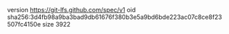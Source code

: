 version https://git-lfs.github.com/spec/v1
oid sha256:3d4fb98a9ba3bad9db61676f380b3e5a9bd6bde223ac07c8ce8f23507fc4150e
size 3922

